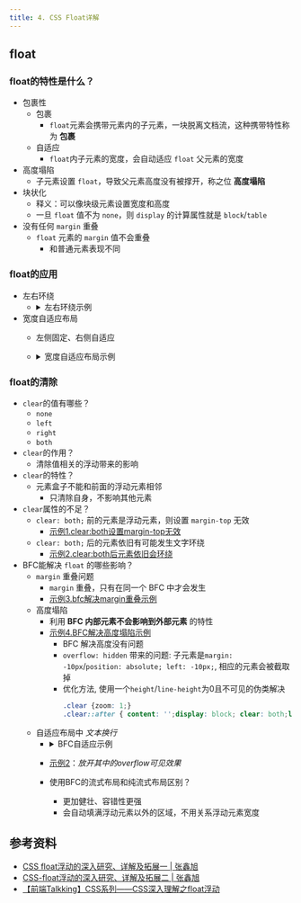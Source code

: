 ```yaml
---
title: 4. CSS Float详解
---
```


## float

### float的特性是什么？
- 包裹性
    - 包裹
        - `float`元素会携带元素内的子元素，一块脱离文档流，这种携带特性称为 **包裹**
    - 自适应
        - `float`内子元素的宽度，会自动适应 `float` 父元素的宽度
- 高度塌陷
    - 子元素设置 `float`，导致父元素高度没有被撑开，称之位 **高度塌陷**
- 块状化
    - 释义：可以像块级元素设置宽度和高度
    - 一旦 `float` 值不为 `none`，则 `display` 的计算属性就是 `block`/`table`
- 没有任何 `margin` 重叠
    - `float` 元素的 `margin` 值不会重叠
        - 和普通元素表现不同

### float的应用
- 左右环绕
    - <details>
        <summary>左右环绕示例</summary>

        ```html
        <div class="title">
            <a class="left">左标题</a>
            <a class="right">右标题</a>
            <h3 class="middle">标题</h3>
        </div>
        ```
        ```css
        .left { float: left; }
        .right { float: right; }
        .middle {  }
        ```
      </details>
- 宽度自适应布局
    - 左侧固定、右侧自适应
    - <details>
        <summary>宽度自适应布局示例</summary>

        ```html
        <div class="section">
            <img class="img" src="girl.jpeg"/>
            <p class="img-desc">图片描述</p>
        </div>
        ```
        ```css
        .img { float: left; width: 100px; }
        .img-desc { margin-left: 120px; }
        ```
      </details>

### float的清除
- `clear`的值有哪些？
    - `none`
    - `left`
    - `right`
    - `both`
- `clear`的作用？
    - 清除值相关的浮动带来的影响
- `clear`的特性？
    - 元素盒子不能和前面的浮动元素相邻
        - 只清除自身，不影响其他元素
- `clear`属性的不足？
    - `clear: both;` 前的元素是浮动元素，则设置 `margin-top` 无效
        - [示例1.clear:both设置margin-top无效](https://codepen.io/muzi131313/pen/bGGyeqo)
    - `clear: both;` 后的元素依旧有可能发生文字环绕
        - [示例2.clear:both后元素依旧会环绕](https://codepen.io/muzi131313/pen/bGGyeqo)
- BFC能解决 `float` 的哪些影响？
    - `margin` 重叠问题
        - `margin` 重叠，只有在同一个 BFC 中才会发生
        - [示例3.bfc解决margin重叠示例](https://codepen.io/muzi131313/pen/bGGyeqo)
    - 高度塌陷
        - 利用 **BFC 内部元素不会影响到外部元素** 的特性
        - [示例4.BFC解决高度塌陷示例](https://codepen.io/muzi131313/pen/bGGyeqo)
            - BFC 解决高度没有问题
            - `overflow: hidden` 带来的问题: 子元素是`margin: -10px`/`position: absolute; left: -10px;`, 相应的元素会被截取掉
            - 优化方法, 使用一个`height`/`line-height`为0且不可见的伪类解决
                ```css
                .clear {zoom: 1;}
                .clear::after { content: '';display: block; clear: both;line-height: 0;visiblity: hidden; }
                ```
    - 自适应布局中 *文本换行*
        - <details>
            <summary>BFC自适应示例</summary>

            ```html
            <div class="section">
                <img class="img" src="girl.jpeg"/>
                <p class="img-desc">图片描述</p>
            </div>
            ```
            ```css
            .img { float: left; width: 100px; }
            .img-desc {
                margin-left: 120px;
                // 形成BFC
                overflow: hidden;
            }
            ```
          </details>
        - [示例2](https://codepen.io/muzi131313/pen/bGGyeqo)：*放开其中的overflow可见效果*
        - 使用BFC的流式布局和纯流式布局区别？
            - 更加健壮、容错性更强
            - 会自动填满浮动元素以外的区域，不用关系浮动元素宽度

## 参考资料
- [CSS float浮动的深入研究、详解及拓展一 | 张鑫旭](https://www.zhangxinxu.com/wordpress/2010/01/css-float%e6%b5%ae%e5%8a%a8%e7%9a%84%e6%b7%b1%e5%85%a5%e7%a0%94%e7%a9%b6%e3%80%81%e8%af%a6%e8%a7%a3%e5%8f%8a%e6%8b%93%e5%b1%95%e4%b8%80/)
- [CSS-float浮动的深入研究、详解及拓展二 |  张鑫旭](https://www.zhangxinxu.com/wordpress/2010/01/css-float%e6%b5%ae%e5%8a%a8%e7%9a%84%e6%b7%b1%e5%85%a5%e7%a0%94%e7%a9%b6%e3%80%81%e8%af%a6%e8%a7%a3%e5%8f%8a%e6%8b%93%e5%b1%95%e4%ba%8c/)
- [【前端Talkking】CSS系列——CSS深入理解之float浮动](https://segmentfault.com/a/1190000014554601)
